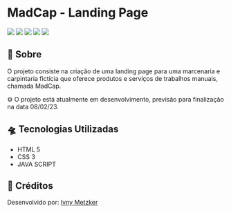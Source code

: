 # MadCap - Landing Page

![](https://img.shields.io/badge/HTML5-E34F26?style=for-the-badge&logo=html5&logoColor=white)
![](https://img.shields.io/badge/javascript-yellow?style=for-the-badge&logo=javascript&logoColor=white)
![](https://img.shields.io/badge/CSS3-1572B6?style=for-the-badge&logo=css3&logoColor=white)
![](https://img.shields.io/badge/Visual_Studio_Code-0078D4?style=for-the-badge&logo=visual%20studio%20code&logoColor=white)
![](https://img.shields.io/badge/Markdown-000000?style=for-the-badge&logo=markdown&logoColor=white)


## 📎 Sobre

O projeto consiste na criação de uma landing page para uma marcenaria e carpintaria fictícia que oferece produtos e serviços de trabalhos manuais, chamada MadCap.

⚙ O projeto está atualmente em desenvolvimento, previsão para finalização na data 08/02/23.

## 🛸 Tecnologias Utilizadas

- HTML 5
- CSS 3
- JAVA SCRIPT


## 👾 Créditos

<p>
Desenvolvido por: <a href="https://github.com/iMetzker">Ivny Metzker</a> <br>